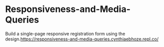 # Responsiveness-and-Media-Queries
Build a single-page responsive registration form using the design.https://responsiveness-and-media-queries.cynthiaebhoze.repl.co/
